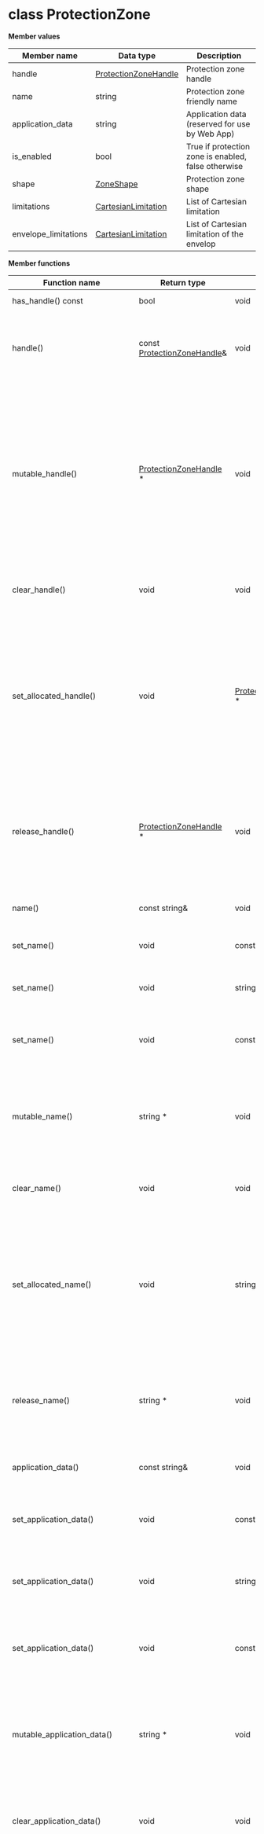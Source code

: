 # class ProtectionZone

 **Member values** 

|Member name|Data type|Description|
|-----------|---------|-----------|
|handle| [ProtectionZoneHandle](ProtectionZoneHandle.md#)|Protection zone handle|
|name|string|Protection zone friendly name|
|application\_data|string|Application data \(reserved for use by Web App\)|
|is\_enabled|bool|True if protection zone is enabled, false otherwise|
|shape| [ZoneShape](ZoneShape.md#)|Protection zone shape|
|limitations| [CartesianLimitation](CartesianLimitation.md#)|List of Cartesian limitation|
|envelope\_limitations| [CartesianLimitation](CartesianLimitation.md#)|List of Cartesian limitation of the envelop|

 **Member functions** 

|Function name|Return type|Input type|Description|
|-------------|-----------|----------|-----------|
|has\_handle\(\) const|bool|void|Returns true if handle is set.|
|handle\(\)|const [ProtectionZoneHandle](ProtectionZoneHandle.md#)&|void|Returns the current value of handle. If handle is not set, returns a [ProtectionZoneHandle](ProtectionZoneHandle.md#) with none of its fields set \(possibly handle::default\_instance\(\)\).|
|mutable\_handle\(\)| [ProtectionZoneHandle](ProtectionZoneHandle.md#) \*|void|Returns a pointer to the mutable [ProtectionZoneHandle](ProtectionZoneHandle.md#) object that stores the field's value. If the field was not set prior to the call, then the returned [ProtectionZoneHandle](ProtectionZoneHandle.md#) will have none of its fields set \(i.e. it will be identical to a newly-allocated [ProtectionZoneHandle](ProtectionZoneHandle.md#)\). After calling this, has\_handle\(\) will return true and handle\(\) will return a reference to the same instance of [ProtectionZoneHandle](ProtectionZoneHandle.md#).|
|clear\_handle\(\)|void|void|Clears the value of the field. After calling this, has\_handle\(\) will return false and handle\(\) will return the default value.|
|set\_allocated\_handle\(\)|void| [ProtectionZoneHandle](ProtectionZoneHandle.md#) \*|Sets the [ProtectionZoneHandle](ProtectionZoneHandle.md#) object to the field and frees the previous field value if it exists. If the [ProtectionZoneHandle](ProtectionZoneHandle.md#) pointer is not NULL, the message takes ownership of the allocated [ProtectionZoneHandle](ProtectionZoneHandle.md#) object and has\_ [ProtectionZoneHandle](ProtectionZoneHandle.md#)\(\) will return true. Otherwise, if the handle is NULL, the behavior is the same as calling clear\_handle\(\).|
|release\_handle\(\)| [ProtectionZoneHandle](ProtectionZoneHandle.md#) \*|void|Releases the ownership of the field and returns the pointer of the [ProtectionZoneHandle](ProtectionZoneHandle.md#) object. After calling this, caller takes the ownership of the allocated [ProtectionZoneHandle](ProtectionZoneHandle.md#) object, has\_handle\(\) will return false, and handle\(\) will return the default value.|
|name\(\)|const string&|void|Returns the current value of name. If name is not set, returns the empty string/empty bytes.|
|set\_name\(\)|void|const string&|Sets the value of name. After calling this, name\(\) will return a copy of value.|
|set\_name\(\)|void|string&&|\(C++11 and beyond\): Sets the value of name, moving from the passed string. After calling this, name\(\) will return a copy of value.|
|set\_name\(\)|void|const char\*|Sets the value of name using a C-style null-terminated string. After calling this, name\(\) will return a copy of value.|
|mutable\_name\(\)|string \*|void|Returns a pointer to the mutable string object that stores name's value. If the field was not set prior to the call, then the returned string will be empty. After calling this, name\(\) will return whatever value is written into the given string.|
|clear\_name\(\)|void|void|Clears the value of name. After calling this, name\(\) will return the empty string/empty bytes.|
|set\_allocated\_name\(\)|void|string\*|Sets the string object to the field and frees the previous field value if it exists. If the string pointer is not NULL, the message takes ownership of the allocated string object. The message is free to delete the allocated string object at any time, so references to the object may be invalidated. Otherwise, if the value is NULL, the behavior is the same as calling clear\_name\(\).|
|release\_name\(\)|string \*|void|Releases the ownership of name and returns the pointer of the string object. After calling this, caller takes the ownership of the allocated string object and name\(\) will return the empty string/empty bytes.|
|application\_data\(\)|const string&|void|Returns the current value of application\_data. If application\_data is not set, returns the empty string/empty bytes.|
|set\_application\_data\(\)|void|const string&|Sets the value of application\_data. After calling this, application\_data\(\) will return a copy of value.|
|set\_application\_data\(\)|void|string&&|\(C++11 and beyond\): Sets the value of application\_data, moving from the passed string. After calling this, application\_data\(\) will return a copy of value.|
|set\_application\_data\(\)|void|const char\*|Sets the value of application\_data using a C-style null-terminated string. After calling this, application\_data\(\) will return a copy of value.|
|mutable\_application\_data\(\)|string \*|void|Returns a pointer to the mutable string object that stores application\_data's value. If the field was not set prior to the call, then the returned string will be empty. After calling this, application\_data\(\) will return whatever value is written into the given string.|
|clear\_application\_data\(\)|void|void|Clears the value of application\_data. After calling this, application\_data\(\) will return the empty string/empty bytes.|
|set\_allocated\_application\_data\(\)|void|string\*|Sets the string object to the field and frees the previous field value if it exists. If the string pointer is not NULL, the message takes ownership of the allocated string object. The message is free to delete the allocated string object at any time, so references to the object may be invalidated. Otherwise, if the value is NULL, the behavior is the same as calling clear\_application\_data\(\).|
|release\_application\_data\(\)|string \*|void|Releases the ownership of application\_data and returns the pointer of the string object. After calling this, caller takes the ownership of the allocated string object and application\_data\(\) will return the empty string/empty bytes.|
|is\_enabled\(\)|bool|void|Returns the current value of is\_enabled. If the is\_enabled is not set, returns 0.|
|set\_is\_enabled\(\)|void|bool|Sets the value of is\_enabled. After calling this, is\_enabled\(\) will return value.|
|clear\_is\_enabled\(\)|void|void|Clears the value of is\_enabled. After calling this, is\_enabled\(\) will return 0.|
|has\_shape\(\) const|bool|void|Returns true if shape is set.|
|shape\(\)|const [ZoneShape](ZoneShape.md#)&|void|Returns the current value of shape. If shape is not set, returns a [ZoneShape](ZoneShape.md#) with none of its fields set \(possibly shape::default\_instance\(\)\).|
|mutable\_shape\(\)| [ZoneShape](ZoneShape.md#) \*|void|Returns a pointer to the mutable [ZoneShape](ZoneShape.md#) object that stores the field's value. If the field was not set prior to the call, then the returned [ZoneShape](ZoneShape.md#) will have none of its fields set \(i.e. it will be identical to a newly-allocated [ZoneShape](ZoneShape.md#)\). After calling this, has\_shape\(\) will return true and shape\(\) will return a reference to the same instance of [ZoneShape](ZoneShape.md#).|
|clear\_shape\(\)|void|void|Clears the value of the field. After calling this, has\_shape\(\) will return false and shape\(\) will return the default value.|
|set\_allocated\_shape\(\)|void| [ZoneShape](ZoneShape.md#) \*|Sets the [ZoneShape](ZoneShape.md#) object to the field and frees the previous field value if it exists. If the [ZoneShape](ZoneShape.md#) pointer is not NULL, the message takes ownership of the allocated [ZoneShape](ZoneShape.md#) object and has\_ [ZoneShape](ZoneShape.md#)\(\) will return true. Otherwise, if the shape is NULL, the behavior is the same as calling clear\_shape\(\).|
|release\_shape\(\)| [ZoneShape](ZoneShape.md#) \*|void|Releases the ownership of the field and returns the pointer of the [ZoneShape](ZoneShape.md#) object. After calling this, caller takes the ownership of the allocated [ZoneShape](ZoneShape.md#) object, has\_shape\(\) will return false, and shape\(\) will return the default value.|
|limitations\_size\(\) const|int|void|Returns the number of elements currently in the field.|
|limitations\(\) const|const [CartesianLimitation](CartesianLimitation.md#)|int index|Returns the element at the given zero-based index. Calling this method with index outside of \[0, limitations\_size\(\)\) yields undefined behavior.|
|mutable\_limitations\(\)| [CartesianLimitation](CartesianLimitation.md#)\*|int index|Returns a pointer to the mutable [CartesianLimitation](CartesianLimitation.md#) object that stores the value of the element at the given zero-based index. Calling this method with index outside of \[0, limitations\_size\(\)\) yields undefined behavior.|
|add\_limitations\(\)| [CartesianLimitation](CartesianLimitation.md#)\*|void|Adds a new element and returns a pointer to it. The returned [CartesianLimitation](CartesianLimitation.md#) is mutable and will have none of its fields set \(i.e. it will be identical to a newly-allocated [CartesianLimitation](CartesianLimitation.md#)\).|
|clear\_limitations\(\)|void|void|Removes all elements from the field. After calling this, limitations\_size\(\) will return zero.|
|limitations\(\) const|const RepeatedPtrField< [CartesianLimitation](CartesianLimitation.md#)\>&|void|Returns the underlying RepeatedPtrField that stores the field's elements. This container class provides STL-like iterators and other methods.|
|mutable\_limitations\(\)|RepeatedPtrField< [CartesianLimitation](CartesianLimitation.md#)\>\*|void|Returns a pointer to the underlying mutable RepeatedPtrField that stores the field's elements. This container class provides STL-like iterators and other methods.|
|envelope\_limitations\_size\(\) const|int|void|Returns the number of elements currently in the field.|
|envelope\_limitations\(\) const|const [CartesianLimitation](CartesianLimitation.md#)|int index|Returns the element at the given zero-based index. Calling this method with index outside of \[0, envelope\_limitations\_size\(\)\) yields undefined behavior.|
|mutable\_envelope\_limitations\(\)| [CartesianLimitation](CartesianLimitation.md#)\*|int index|Returns a pointer to the mutable [CartesianLimitation](CartesianLimitation.md#) object that stores the value of the element at the given zero-based index. Calling this method with index outside of \[0, envelope\_limitations\_size\(\)\) yields undefined behavior.|
|add\_envelope\_limitations\(\)| [CartesianLimitation](CartesianLimitation.md#)\*|void|Adds a new element and returns a pointer to it. The returned [CartesianLimitation](CartesianLimitation.md#) is mutable and will have none of its fields set \(i.e. it will be identical to a newly-allocated [CartesianLimitation](CartesianLimitation.md#)\).|
|clear\_envelope\_limitations\(\)|void|void|Removes all elements from the field. After calling this, envelope\_limitations\_size\(\) will return zero.|
|envelope\_limitations\(\) const|const RepeatedPtrField< [CartesianLimitation](CartesianLimitation.md#)\>&|void|Returns the underlying RepeatedPtrField that stores the field's elements. This container class provides STL-like iterators and other methods.|
|mutable\_envelope\_limitations\(\)|RepeatedPtrField< [CartesianLimitation](CartesianLimitation.md#)\>\*|void|Returns a pointer to the underlying mutable RepeatedPtrField that stores the field's elements. This container class provides STL-like iterators and other methods.|

**Parent topic:** [Base \(C++\)](../../summary_pages/Base.md)

